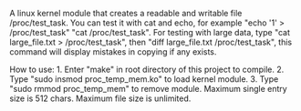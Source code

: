 A linux kernel module that creates a readable and writable file /proc/test_task.
You can test it with cat and echo, for example "echo '1' > /proc/test_task" "cat /proc/test_task".
For testing with large data, type "cat large_file.txt > /proc/test_task", then "diff large_file.txt /proc/test_task", this command will display mistakes in copying if any exists. 

How to use:
	1. Enter "make" in root directory of this project to compile.
	2. Type "sudo insmod proc_temp_mem.ko" to load kernel module.
	3. Type "sudo rmmod proc_temp_mem" to remove module.
Maximum single entry size is 512 chars. Maximum file size is unlimited.	

